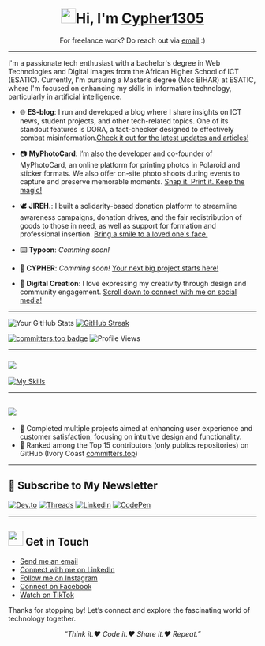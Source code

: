 <h1 align="center"> <img src="https://slackmojis.com/emojis/69594-100005117/download" width="30"/>Hi, I'm <a href="https://benedicteyao.me">Cypher1305</a></h1>

<p align="center">For freelance work? Do reach out via <a href="mailto:k.yao1305@gmail.com">email</a> :)</p>


---

I'm a passionate tech enthusiast with a bachelor's degree in Web Technologies and Digital Images from the African Higher School of ICT (ESATIC). Currently, I'm pursuing a Master’s degree (Msc BIHAR) at ESATIC, where I'm focused on enhancing my skills in information technology, particularly in artificial intelligence.

- 🌐 **ES-blog**: I run and developed a blog where I share insights on ICT news, student projects, and other tech-related topics. One of its standout features is DORA, a fact-checker designed to effectively combat misinformation.[Check it out for the latest updates and articles!](https://esblog.info)

- 📷 **MyPhotoCard**:  I’m also the developer and co-founder of MyPhotoCard, an online platform for printing photos in Polaroid and sticker formats. We also offer on-site photo shoots during events to capture and preserve memorable moments. [Snap it. Print it. Keep the magic!](https://cypher1305.github.io)
  
- 🕊️ **JIREH.**: I built a solidarity-based donation platform to streamline awareness campaigns, donation drives, and the fair redistribution of goods to those in need, as well as support for formation and professional insertion. [Bring a smile to a loved one's face.](https://github.com/JIREH-Labs)

- ⌨️ **Typoon**: _Comming soon!_

- 🏢 **CYPHER**: _Comming soon!_ [Your next big project starts here!](https://cypher.ci)

- 🎨 **Digital Creation**: I love expressing my creativity through design and community engagement. [Scroll down to connect with me on social media!](#-get-in-touch)

---

![Your GitHub Stats](https://denvercoder1-github-readme-stats.vercel.app/api?username=Cypher1305&show_icons=true&theme=github_dark&cacheSeconds=3600)
[![GitHub Streak](https://github-readme-streak-stats.herokuapp.com/?user=Cypher1305&theme=github-dark-blue)](https://github.com/Cypher1305)




[![committers.top badge](https://user-badge.committers.top/ivory_coast/Cypher1305.svg?cacheSecond)](https://user-badge.committers.top/ivory_coast/Cypher1305)
![Profile Views](https://visitor-badge.laobi.icu/badge?page_id=cypher1305.visitor-badge&style=flat)





--- 


### <img src="https://readme-typing-svg.demolab.com/?lines=Tech%20Stack%20and%20Tools&Code&start=true&vCenter=true&pause=1000&size=22" />

[![My Skills](https://skillicons.dev/icons?i=kubernetes,docker,git,github,gitlab,linux,aws,go,java,python,nodejs,graphql,fastapi,php,laravel,django,firebase,mysql,sqlite,mongodb,html,css,js,ts,react,vuejs,angular,nextjs,tailwind,figma,illustrator)](https://skillicons.dev)


---

## <img src="https://readme-typing-svg.demolab.com/?lines=Achievements&Code&start=true&vCenter=true&pause=1000&size=22" />
- 🌟 Completed multiple projects aimed at enhancing user experience and customer satisfaction, focusing on intuitive design and functionality.
- 🌟 Ranked among the Top 15 contributors (only publics repositories) on GitHub (Ivory Coast [committers.top](https://committers.top/ivory_coast))

---

## 📰 Subscribe to My Newsletter
[![Dev.to](https://img.shields.io/badge/Dev.to-Read%20Articles-0d1117?logo=dev.to&logoColor=white&style=for-the-badge)](https://dev.to/cypher1305)
[![Threads](https://img.shields.io/badge/Threads-Follow-1d2d44?logo=threads&logoColor=white&style=for-the-badge)](https://www.threads.net/@_cypher1305)
[![LinkedIn](https://img.shields.io/badge/LinkedIn-Follow-0077b5?logo=linkedin&logoColor=white&style=for-the-badge)](https://www.linkedin.com/in/cypher1305)
[![CodePen](https://img.shields.io/badge/CodePen-Explore-1e3a8a?logo=codepen&logoColor=white&style=for-the-badge)](https://codepen.io/cypher1305)

---

## <img src="https://slackmojis.com/emojis/60672-revolving-hearts/download" width="30"/> Get in Touch
- [Send me an email](mailto:k.yao1305@email.com)
- [Connect with me on LinkedIn](https://www.linkedin.com/in/Cypher1305)
- [Follow me on Instagram](https://www.instagram.com/_cypher1305)
- [Connect on Facebook](https://www.facebook.com/Cypher1305)
- [Watch on TikTok](https://www.tiktok.com/@_cypher1305)


Thanks for stopping by! Let’s connect and explore the fascinating world of technology together.


<p align="center">
  <em>“Think it.❤️ Code it.❤️ Share it.❤️ Repeat.”</em>
</p>
